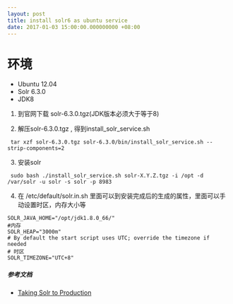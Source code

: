```yaml
---
layout: post
title: install solr6 as ubuntu service
date: 2017-01-03 15:00:00.000000000 +08:00
---
```


# 环境
* Ubuntu 12.04 
* Solr 6.3.0
* JDK8

1. 到官网下载 solr-6.3.0.tgz(JDK版本必须大于等于8)

2. 解压solr-6.3.0.tgz , 得到install_solr_service.sh

```shell
 tar xzf solr-6.3.0.tgz solr-6.3.0/bin/install_solr_service.sh --strip-components=2
```

3. 安装solr

```shell
 sudo bash ./install_solr_service.sh solr-X.Y.Z.tgz -i /opt -d /var/solr -u solr -s solr -p 8983
```


4. 在 /etc/default/solr.in.sh 里面可以到安装完成后的生成的属性，里面可以手动设置时区，内存大小等

```
SOLR_JAVA_HOME="/opt/jdk1.8.0_66/"
#内存
SOLR_HEAP="3000m"
# By default the start script uses UTC; override the timezone if needed
# 时区
SOLR_TIMEZONE="UTC+8"
```

##### 参考文档
* [Taking Solr to Production](https://cwiki.apache.org/confluence/display/solr/Taking+Solr+to+Production)

